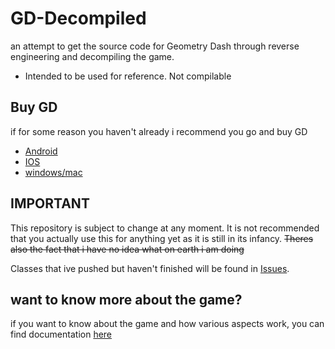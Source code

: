 # GD-Decompiled
 an attempt to get the source code for Geometry Dash through reverse engineering and decompiling the game.  

- Intended to be used for reference. Not compilable

## Buy GD

if for some reason you haven't already i recommend you go and buy GD

- [Android](https://play.google.com/store/apps/details?id=com.robtopx.geometryjump&hl=en_GB&gl=US)
- [IOS](https://apps.apple.com/us/app/geometry-dash/id625334537)
- [windows/mac](https://store.steampowered.com/app/322170/Geometry_Dash/)

## IMPORTANT

This repository is subject to change at any moment. It is not recommended that you actually use this for anything yet as it is still in its infancy. ~~Theres also the fact that i have no idea what on earth i am doing~~  

Classes that ive pushed but haven't finished will be found in [Issues](https://github.com/Wyliemaster/GD-Decompiled/issues).

## want to know more about the game?

if you want to know about the game and how various aspects work, you can find documentation [here](https://github.com/Wyliemaster/gddocs)
